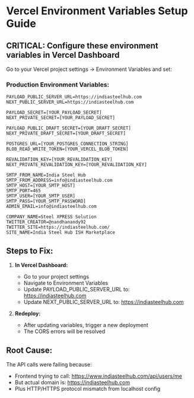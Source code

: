 # Vercel Environment Variables Setup Guide

## CRITICAL: Configure these environment variables in Vercel Dashboard

Go to your Vercel project settings → Environment Variables and set:

### Production Environment Variables:
```
PAYLOAD_PUBLIC_SERVER_URL=https://indiasteelhub.com
NEXT_PUBLIC_SERVER_URL=https://indiasteelhub.com

PAYLOAD_SECRET=[YOUR_PAYLOAD_SECRET]
NEXT_PRIVATE_SECRET=[YOUR_PAYLOAD_SECRET]

PAYLOAD_PUBLIC_DRAFT_SECRET=[YOUR_DRAFT_SECRET]
NEXT_PRIVATE_DRAFT_SECRET=[YOUR_DRAFT_SECRET]

POSTGRES_URL=[YOUR_POSTGRES_CONNECTION_STRING]
BLOB_READ_WRITE_TOKEN=[YOUR_VERCEL_BLOB_TOKEN]

REVALIDATION_KEY=[YOUR_REVALIDATION_KEY]
NEXT_PRIVATE_REVALIDATION_KEY=[YOUR_REVALIDATION_KEY]

SMTP_FROM_NAME=India Steel Hub
SMTP_FROM_ADDRESS=info@indiasteelhub.com
SMTP_HOST=[YOUR_SMTP_HOST]
SMTP_PORT=465
SMTP_USER=[YOUR_SMTP_USER]
SMTP_PASS=[YOUR_SMTP_PASSWORD]
ADMIN_EMAIL=info@indiasteelhub.com

COMPANY_NAME=Steel XPRESS Solution
TWITTER_CREATOR=@nandhanandy92
TWITTER_SITE=https://indiasteelhub.com/
SITE_NAME=India Steel Hub ISH Marketplace
```

## Steps to Fix:

1. **In Vercel Dashboard:**
   - Go to your project settings
   - Navigate to Environment Variables
   - Update PAYLOAD_PUBLIC_SERVER_URL to: https://indiasteelhub.com
   - Update NEXT_PUBLIC_SERVER_URL to: https://indiasteelhub.com

2. **Redeploy:**
   - After updating variables, trigger a new deployment
   - The CORS errors will be resolved

## Root Cause:
The API calls were failing because:
- Frontend trying to call: https://www.indiasteelhub.com/api/users/me
- But actual domain is: https://indiasteelhub.com
- Plus HTTP/HTTPS protocol mismatch from localhost config
